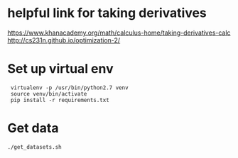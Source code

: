 # helpful link for taking derivatives
https://www.khanacademy.org/math/calculus-home/taking-derivatives-calc
http://cs231n.github.io/optimization-2/

# Set up virtual env
```
 virtualenv -p /usr/bin/python2.7 venv
 source venv/bin/activate
 pip install -r requirements.txt
```

# Get data
```
./get_datasets.sh
```